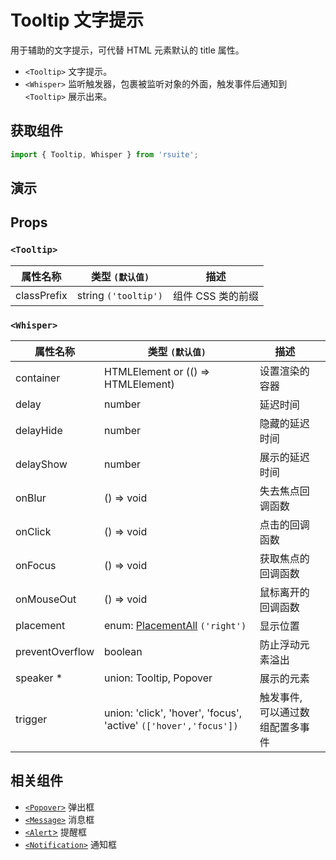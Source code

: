 # Tooltip 文字提示

用于辅助的文字提示，可代替 HTML 元素默认的 title 属性。

- `<Tooltip>` 文字提示。
- `<Whisper>` 监听触发器，包裹被监听对象的外面，触发事件后通知到 `<Tooltip>` 展示出来。

## 获取组件

```js
import { Tooltip, Whisper } from 'rsuite';
```

## 演示

<!--{demo}-->

## Props

### `<Tooltip>`

| 属性名称        | 类型 `(默认值)`      | 描述                       |
| --------------- | -------------------- | -------------------------- |
| classPrefix     | string `('tooltip')` | 组件 CSS 类的前缀          |

### `<Whisper>`

| 属性名称        | 类型 `(默认值)`                                                  | 描述                            |     |
| --------------- | ---------------------------------------------------------------- | ------------------------------- | --- |
| container       | HTMLElement or (() => HTMLElement)                               | 设置渲染的容器                  |
| delay           | number                                                           | 延迟时间                        |     |
| delayHide       | number                                                           | 隐藏的延迟时间                  |     |
| delayShow       | number                                                           | 展示的延迟时间                  |     |
| onBlur          | () => void                                                       | 失去焦点回调函数                |     |
| onClick         | () => void                                                       | 点击的回调函数                  |     |
| onFocus         | () => void                                                       | 获取焦点的回调函数              |     |
| onMouseOut      | () => void                                                       | 鼠标离开的回调函数              |     |
| placement       | enum: [PlacementAll](#types) `('right')`                         | 显示位置                        |     |
| preventOverflow | boolean                                                          | 防止浮动元素溢出                |
| speaker \*      | union: Tooltip, Popover                                          | 展示的元素                      |     |
| trigger         | union: 'click', 'hover', 'focus', 'active' `(['hover','focus'])` | 触发事件,可以通过数组配置多事件 |     |

## 相关组件

- [`<Popover>`](./popover) 弹出框
- [`<Message>`](./message) 消息框
- [`<Alert`>](./alert) 提醒框
- [`<Notification>`](./notification) 通知框
